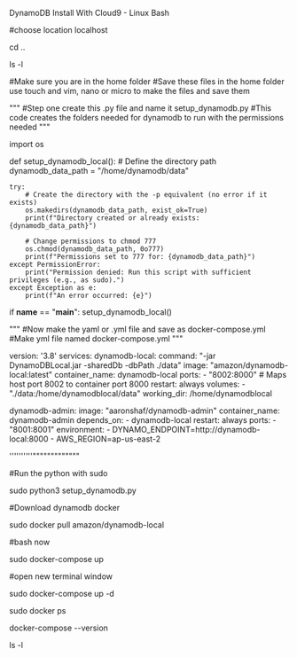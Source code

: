 DynamoDB Install With Cloud9 - Linux Bash


#choose location localhost

cd ..

ls -l

#Make sure you are in the home folder
#Save these files in the home folder use touch and vim, nano or micro to make the files and save them

"""
#Step one create this .py file and name it setup_dynamodb.py
#This code creates the folders needed for dynamodb to run with the permissions needed
"""

import os

def setup_dynamodb_local():
    # Define the directory path
    dynamodb_data_path = "/home/dynamodb/data"
    
    try:
        # Create the directory with the -p equivalent (no error if it exists)
        os.makedirs(dynamodb_data_path, exist_ok=True)
        print(f"Directory created or already exists: {dynamodb_data_path}")
        
        # Change permissions to chmod 777
        os.chmod(dynamodb_data_path, 0o777)
        print(f"Permissions set to 777 for: {dynamodb_data_path}")
    except PermissionError:
        print("Permission denied: Run this script with sufficient privileges (e.g., as sudo).")
    except Exception as e:
        print(f"An error occurred: {e}")

if __name__ == "__main__":
    setup_dynamodb_local()

"""
#Now make the yaml or .yml file  and save as docker-compose.yml
#Make yml file named docker-compose.yml
"""

version: '3.8'
services:
  dynamodb-local:
    command: "-jar DynamoDBLocal.jar -sharedDb -dbPath ./data"
    image: "amazon/dynamodb-local:latest"
    container_name: dynamodb-local
    ports:
      - "8002:8000"  # Maps host port 8002 to container port 8000
    restart: always
    volumes:
      - "./data:/home/dynamodblocal/data"
    working_dir: /home/dynamodblocal

  dynamodb-admin:
    image: "aaronshaf/dynamodb-admin"
    container_name: dynamodb-admin
    depends_on:
      - dynamodb-local
    restart: always
    ports:
      - "8001:8001"
    environment:
      - DYNAMO_ENDPOINT=http://dynamodb-local:8000
      - AWS_REGION=ap-us-east-2

''''''''''"""""""""""""

#Run the python with sudo

sudo python3 setup_dynamodb.py

#Download dynamodb docker

sudo docker pull amazon/dynamodb-local

#bash now

sudo docker-compose up

#open new terminal window

sudo docker-compose up -d

sudo docker ps

docker-compose --version

ls -l
